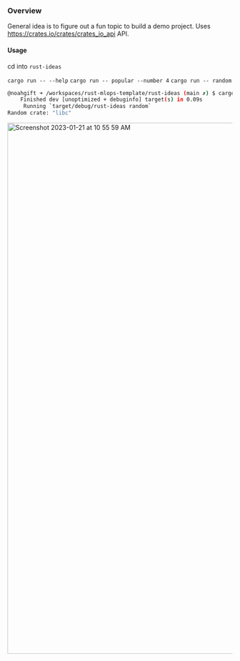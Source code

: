 ### Overview

General idea is to figure out a fun topic to build a demo project.
Uses https://crates.io/crates/crates_io_api API.

#### Usage
cd into `rust-ideas`

`cargo run -- --help`
`cargo run -- popular --number 4`
`cargo run -- random`

```bash
@noahgift ➜ /workspaces/rust-mlops-template/rust-ideas (main ✗) $ cargo run -- random
    Finished dev [unoptimized + debuginfo] target(s) in 0.09s
     Running `target/debug/rust-ideas random`
Random crate: "libc"
```
<img width="1189" alt="Screenshot 2023-01-21 at 10 55 59 AM" src="https://user-images.githubusercontent.com/58792/213875335-52f547b1-652b-40e9-b061-a24fd04d160b.png">

